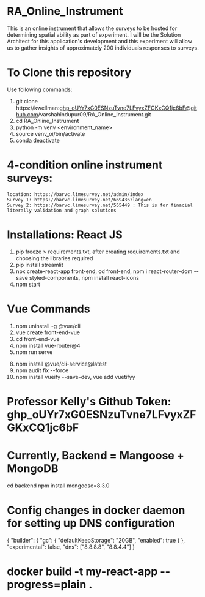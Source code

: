 # RA_Online_Instrument
This is an online instrument that allows the surveys to be hosted for determining spatial ability as part of experiment. I will be the Solution Architect for this application's development and this experiment will allow us to gather insights of approximately 200 individuals responses to surveys.

# To Clone this repository
Use following commands:
1. git clone https://kwellman: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@github.com/varshahindupur09/RA_Online_Instrument.git
2. cd RA_Online_Instrument
3. python -m venv <environment_name>
4. source venv_oi/bin/activate
5. conda deactivate

# 4-condition online instrument surveys:
    location: https://barvc.limesurvey.net/admin/index
    Survey 1: https://barvc.limesurvey.net/669436?lang=en
    Survey 2: https://barvc.limesurvey.net/555449 : This is for finacial literally validation and graph solutions

# Installations: React JS
1. pip freeze > requirements.txt, after creating requirements.txt and choosing the libraries required
2. pip install streamlit
3. npx create-react-app front-end, cd front-end, npm i react-router-dom --save styled-components, npm install react-icons
4. npm start

# Vue Commands
1. npm uninstall -g @vue/cli
2. vue create front-end-vue
3. cd front-end-vue
4. npm install vue-router@4
5. npm run serve
<!-- 6. npm install bootstrap bootstrap-vue -->
<!-- 7. npm install bootstrap@5 or npm install bootstrap-vue bootstrap@5 -->
8. npm install @vue/cli-service@latest
9. npm audit fix --force
10. npm install vueify --save-dev, vue add vuetifyy

# Professor Kelly's Github Token: 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

# Currently, Backend = Mangoose + MongoDB 
cd backend
npm install mongoose=8.3.0

# Config changes in docker daemon for setting up DNS configuration 
{
  "builder": {
    "gc": {
      "defaultKeepStorage": "20GB",
      "enabled": true
    }
  },
  "experimental": false,
  "dns": ["8.8.8.8", "8.8.4.4"]
}

# docker build -t my-react-app --progress=plain .
